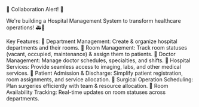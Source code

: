 🌟 Collaboration Alert! 🌟

We're building a Hospital Management System to transform healthcare operations! 🚑🏥

Key Features:
🔹 Department Management: Create & organize hospital departments and their rooms.
🔹 Room Management: Track room statuses (vacant, occupied, maintenance) & assign them to patients.
🔹 Doctor Management: Manage doctor schedules, specialties, and shifts.
🔹 Hospital Services: Provide seamless access to imaging, labs, and other medical services.
🔹 Patient Admission & Discharge: Simplify patient registration, room assignments, and service allocation.
🔹 Surgical Operation Scheduling: Plan surgeries efficiently with team & resource allocation.
🔹 Room Availability Tracking: Real-time updates on room statuses across departments.


